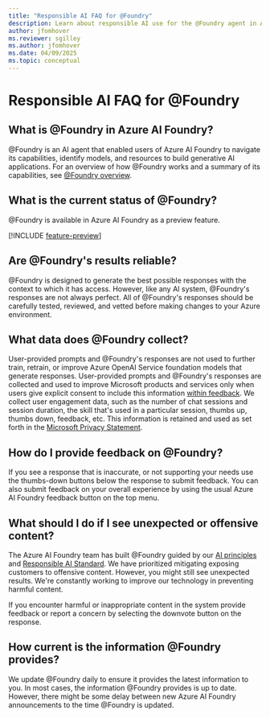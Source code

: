 ```yaml
---
title: "Responsible AI FAQ for @Foundry"
description: Learn about responsible AI use for the @Foundry agent in Azure AI Foundry.
author: jfomhover
ms.reviewer: sgilley
ms.author: jfomhover
ms.date: 04/09/2025
ms.topic: conceptual
---
```


# Responsible AI FAQ for @Foundry

## What is @Foundry in Azure AI Foundry?

@Foundry is an AI agent that enabled users of Azure AI Foundry to navigate its capabilities, identify models, and resources to build generative AI applications. For an overview of how @Foundry works and a summary of its capabilities, see [@Foundry overview](./ask-at-foundry.md).

## What is the current status of @Foundry?

@Foundry is available in Azure AI Foundry as a preview feature.

[!INCLUDE [feature-preview](../includes/feature-preview.md)]

## Are @Foundry's results reliable?

@Foundry is designed to generate the best possible responses with the context to which it has access. However, like any AI system, @Foundry's responses are not always perfect. All of @Foundry's responses should be carefully tested, reviewed, and vetted before making changes to your Azure environment.

## What data does @Foundry collect?

User-provided prompts and @Foundry's responses are not used to further train, retrain, or improve Azure OpenAI Service foundation models that generate responses. User-provided prompts and @Foundry's responses are collected and used to improve Microsoft products and services only when users give explicit consent to include this information [within feedback](#how-do-i-provide-feedback-on-foundry). We collect user engagement data, such as the number of chat sessions and session duration, the skill that's used in a particular session, thumbs up, thumbs down, feedback, etc. This information is retained and used as set forth in the [Microsoft Privacy Statement](https://privacy.microsoft.com/en-us/privacystatement).

## How do I provide feedback on @Foundry?

If you see a response that is inaccurate, or not supporting your needs use the thumbs-down buttons below the response to submit feedback. You can also submit feedback on your overall experience by using the usual Azure AI Foundry feedback button on the top menu.

## What should I do if I see unexpected or offensive content?

The Azure AI Foundry team has built @Foundry guided by our [AI principles](https://www.microsoft.com/ai/principles-and-approach) and [Responsible AI Standard](https://aka.ms/RAIStandardPDF). We have prioritized mitigating exposing customers to offensive content. However, you might still see unexpected results. We're constantly working to improve our technology in preventing harmful content.

If you encounter harmful or inappropriate content in the system provide feedback or report a concern by selecting the downvote button on the response.

## How current is the information @Foundry provides?

We update @Foundry daily to ensure it provides the latest information to you. In most cases, the information @Foundry provides is up to date. However, there might be some delay between new Azure AI Foundry announcements to the time @Foundry is updated.
